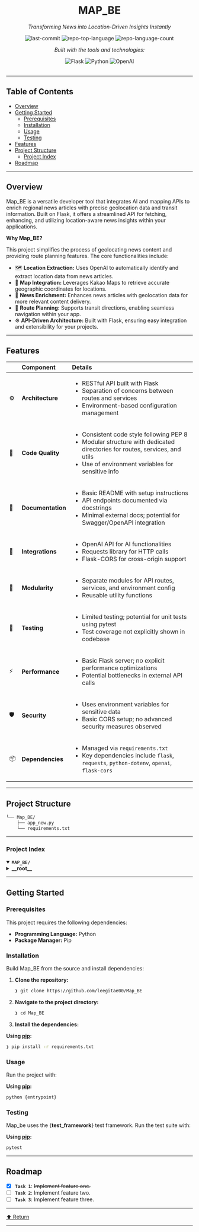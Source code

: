 <div id="top">

<!-- HEADER STYLE: CLASSIC -->
<div align="center">


# MAP_BE

<em>Transforming News into Location-Driven Insights Instantly</em>

<!-- BADGES -->
<img src="https://img.shields.io/github/last-commit/leegitae00/Map_BE?style=flat&logo=git&logoColor=white&color=0080ff" alt="last-commit">
<img src="https://img.shields.io/github/languages/top/leegitae00/Map_BE?style=flat&color=0080ff" alt="repo-top-language">
<img src="https://img.shields.io/github/languages/count/leegitae00/Map_BE?style=flat&color=0080ff" alt="repo-language-count">

<em>Built with the tools and technologies:</em>

<img src="https://img.shields.io/badge/Flask-000000.svg?style=flat&logo=Flask&logoColor=white" alt="Flask">
<img src="https://img.shields.io/badge/Python-3776AB.svg?style=flat&logo=Python&logoColor=white" alt="Python">
<img src="https://img.shields.io/badge/OpenAI-412991.svg?style=flat&logo=OpenAI&logoColor=white" alt="OpenAI">

</div>
<br>

---

## Table of Contents

- [Overview](#overview)
- [Getting Started](#getting-started)
    - [Prerequisites](#prerequisites)
    - [Installation](#installation)
    - [Usage](#usage)
    - [Testing](#testing)
- [Features](#features)
- [Project Structure](#project-structure)
    - [Project Index](#project-index)
- [Roadmap](#roadmap)

---

## Overview

Map_BE is a versatile developer tool that integrates AI and mapping APIs to enrich regional news articles with precise geolocation data and transit information. Built on Flask, it offers a streamlined API for fetching, enhancing, and utilizing location-aware news insights within your applications.

**Why Map_BE?**

This project simplifies the process of geolocating news content and providing route planning features. The core functionalities include:

- 🗺️ **Location Extraction:** Uses OpenAI to automatically identify and extract location data from news articles.
- 🚦 **Map Integration:** Leverages Kakao Maps to retrieve accurate geographic coordinates for locations.
- 📰 **News Enrichment:** Enhances news articles with geolocation data for more relevant content delivery.
- 🚉 **Route Planning:** Supports transit directions, enabling seamless navigation within your app.
- ⚙️ **API-Driven Architecture:** Built with Flask, ensuring easy integration and extensibility for your projects.

---

## Features

|      | Component       | Details                                                                                     |
| :--- | :-------------- | :------------------------------------------------------------------------------------------ |
| ⚙️  | **Architecture**  | <ul><li>RESTful API built with Flask</li><li>Separation of concerns between routes and services</li><li>Environment-based configuration management</li></ul> |
| 🔩 | **Code Quality**  | <ul><li>Consistent code style following PEP 8</li><li>Modular structure with dedicated directories for routes, services, and utils</li><li>Use of environment variables for sensitive info</li></ul> |
| 📄 | **Documentation** | <ul><li>Basic README with setup instructions</li><li>API endpoints documented via docstrings</li><li>Minimal external docs; potential for Swagger/OpenAPI integration</li></ul> |
| 🔌 | **Integrations**  | <ul><li>OpenAI API for AI functionalities</li><li>Requests library for HTTP calls</li><li>Flask-CORS for cross-origin support</li></ul> |
| 🧩 | **Modularity**    | <ul><li>Separate modules for API routes, services, and environment config</li><li>Reusable utility functions</li></ul> |
| 🧪 | **Testing**       | <ul><li>Limited testing; potential for unit tests using pytest</li><li>Test coverage not explicitly shown in codebase</li></ul> |
| ⚡️  | **Performance**   | <ul><li>Basic Flask server; no explicit performance optimizations</li><li>Potential bottlenecks in external API calls</li></ul> |
| 🛡️ | **Security**      | <ul><li>Uses environment variables for sensitive data</li><li>Basic CORS setup; no advanced security measures observed</li></ul> |
| 📦 | **Dependencies**  | <ul><li>Managed via `requirements.txt`</li><li>Key dependencies include `flask`, `requests`, `python-dotenv`, `openai`, `flask-cors`</li></ul> |

---

## Project Structure

```sh
└── Map_BE/
    ├── app_new.py
    └── requirements.txt
```

---

### Project Index

<details open>
	<summary><b><code>MAP_BE/</code></b></summary>
	<!-- __root__ Submodule -->
	<details>
		<summary><b>__root__</b></summary>
		<blockquote>
			<div class='directory-path' style='padding: 8px 0; color: #666;'>
				<code><b>⦿ __root__</b></code>
			<table style='width: 100%; border-collapse: collapse;'>
			<thead>
				<tr style='background-color: #f8f9fa;'>
					<th style='width: 30%; text-align: left; padding: 8px;'>File Name</th>
					<th style='text-align: left; padding: 8px;'>Summary</th>
				</tr>
			</thead>
				<tr style='border-bottom: 1px solid #eee;'>
					<td style='padding: 8px;'><b><a href='https://github.com/leegitae00/Map_BE/blob/master/app_new.py'>app_new.py</a></b></td>
					<td style='padding: 8px;'>- Provides a Flask-based API to fetch and enhance regional news articles with geolocation data, leveraging OpenAI for location extraction and Kakao Maps for coordinate retrieval<br>- Facilitates news search and route planning functionalities, integrating multiple APIs to deliver location-aware news insights and transit directions within the broader application architecture.</td>
				</tr>
				<tr style='border-bottom: 1px solid #eee;'>
					<td style='padding: 8px;'><b><a href='https://github.com/leegitae00/Map_BE/blob/master/requirements.txt'>requirements.txt</a></b></td>
					<td style='padding: 8px;'>- Defines the external dependencies necessary for the web application, ensuring proper setup of core frameworks like Flask and supporting libraries such as requests and openai<br>- Facilitates seamless integration of web server functionalities, API interactions, and environment configurations, thereby supporting the overall architecture of a RESTful service that handles client requests and communicates with AI models.</td>
				</tr>
			</table>
		</blockquote>
	</details>
</details>

---

## Getting Started

### Prerequisites

This project requires the following dependencies:

- **Programming Language:** Python
- **Package Manager:** Pip

### Installation

Build Map_BE from the source and install dependencies:

1. **Clone the repository:**

    ```sh
    ❯ git clone https://github.com/leegitae00/Map_BE
    ```

2. **Navigate to the project directory:**

    ```sh
    ❯ cd Map_BE
    ```

3. **Install the dependencies:**

**Using [pip](https://pypi.org/project/pip/):**

```sh
❯ pip install -r requirements.txt
```

### Usage

Run the project with:

**Using [pip](https://pypi.org/project/pip/):**

```sh
python {entrypoint}
```

### Testing

Map_be uses the {__test_framework__} test framework. Run the test suite with:

**Using [pip](https://pypi.org/project/pip/):**

```sh
pytest
```

---

## Roadmap

- [X] **`Task 1`**: <strike>Implement feature one.</strike>
- [ ] **`Task 2`**: Implement feature two.
- [ ] **`Task 3`**: Implement feature three.

---

<div align="left"><a href="#top">⬆ Return</a></div>

---
